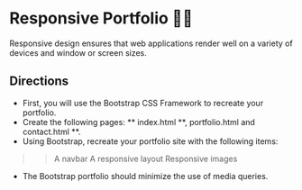 # Responsive Portfolio :man_technologist:

Responsive design ensures that web applications render well on a variety of devices and window or screen sizes.

## Directions
- First, you will use the Bootstrap CSS Framework to recreate your portfolio.
- Create the following pages: ** index.html **, portfolio.html and contact.html **.
- Using Bootstrap, recreate your portfolio site with the following items:
>> A navbar
>> A responsive layout
>> Responsive images

- The Bootstrap portfolio should minimize the use of media queries.



